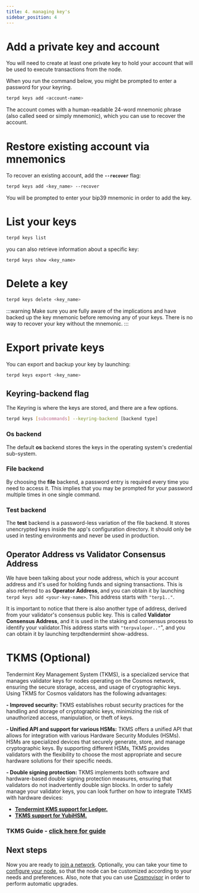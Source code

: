 ```yaml
---
title: 4. managing key's
sidebar_position: 4
---
```


# Add a private key and account

You will need to create at least one private key to hold your account that will be used to execute transactions from the node.

When you run the command below, you might be prompted to enter a password for your keyring.
```bash 
terpd keys add <account-name>
```

The account comes with a human-readable 24-word mnemonic phrase (also called seed or simply mnemonic), which you can use to recover the account.

# Restore existing account via mnemonics
To recover an existing account, add the **`--recover`** flag:

```bash
terpd keys add <key_name> --recover 
```
You will be prompted to enter your bip39 mnemonic in order to add the key.

# List your keys

```bash
terpd keys list 
```

you can also retrieve information about a specific key:

```
terpd keys show <key_name>
```

# Delete a key

```bash
terpd keys delete <key_name>  
```
:::warning
Make sure you are fully aware of the implications and have backed up the key mnemonic before removing any of your keys. There is no way to recover your key without the mnemonic.
:::

# Export private keys

You can export and backup your key by launching:

```bash
terpd keys export <key_name>  
```

## Keyring-backend flag

The Keyring is where the keys are stored, and there are a few options.

```sh
terpd keys [subcommands] --keyring-backend [backend type]
```

### Os backend

The default **os** backend stores the keys in the operating system's credential sub-system.

### File backend
By choosing the **file** backend, a password entry is required every time you need to access it. This implies that you may be prompted for your password multiple times in one single command.

### Test backend
The **test** backend is a password-less variation of the file backend. It stores unencrypted keys inside the app's configuration directory. It should only be used in testing environments and never be used in production.

## Operator Address vs Validator Consensus Address
We have been talking about your node address, which is your account address and it's used for holding funds and signing transactions. This is also referred to as **Operator Address**, and you can obtain it by launching `terpd keys add <your-key-name>`. This address starts with `"terp1.."`.

It is important to notice that there is also another type of address, derived from your validator's consensus public key. This is called **Validator Consensus Address**, and it is used in the staking and consensus process to identify your validator.This address starts with `"terpvaloper.."`", and you can obtain it by launching terpdtendermint show-address.

# TKMS (Optional)

Tendermint Key Management System (TKMS), is a specialized service that manages validator keys for nodes operating on the Cosmos network, ensuring the secure storage, access, and usage of cryptographic keys. Using TKMS for Cosmos validators has the following advantages:

**- Improved security:** TKMS establishes robust security practices for the handling and storage of cryptographic keys, minimizing the risk of unauthorized access, manipulation, or theft of keys.

**- Unified API and support for various HSMs:** TKMS offers a unified API that allows for integration with various Hardware Security Modules (HSMs). HSMs are specialized devices that securely generate, store, and manage cryptographic keys. By supporting different HSMs, TKMS provides validators with the flexibility to choose the most appropriate and secure hardware solutions for their specific needs.

**- Double signing protection:** TKMS implements both software and hardware-based double signing protection measures, ensuring that validators do not inadvertently double sign blocks.
In order to safely manage your validator keys, you can look further on how to integrate TKMS with hardware devices:

- **[Tendermint KMS support for Ledger.](https://hub.cosmos.network/main/validators/kms/kms.html)**
- **[TKMS support for YubiHSM.](https://github.com/iqlusioninc/tmkms/blob/main/README.yubihsm.md)**

### TKMS Guide - [click here for guide](../../guides/nodes/tkms)
## Next steps

Now you are ready to [join a network](/validators/join-a-network/overview).
Optionally, you can take your time to [configure your node](./configure.md), so that the node can be customized according to your needs and preferences. Also, note that you can use [Cosmovisor](./cosmovisor.md) in order to perform automatic upgrades.
